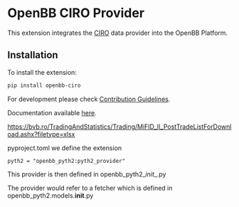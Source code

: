 # OpenBB CIRO Provider

This extension integrates the [CIRO](https://www.ciro.ca/) data provider into the OpenBB Platform.

## Installation

To install the extension:

```bash
pip install openbb-ciro
```

For development please check [Contribution Guidelines](https://github.com/OpenBB-finance/OpenBBTerminal/blob/feature/openbb-sdk-v4/openbb_platform/CONTRIBUTING.md).

Documentation available [here](https://docs.openbb.co/sdk).

https://bvb.ro/TradingAndStatistics/Trading/MiFID_II_PostTradeListForDownload.ashx?filetype=xlsx


pyproject.toml we define the extension

```pyth2 = "openbb_pyth2:pyth2_provider"```

This provider is then defined in  openbb_pyth2\__init__.py

The provider would refer to a fetcher which is defined in openbb_pyth2.models.__init__.py


